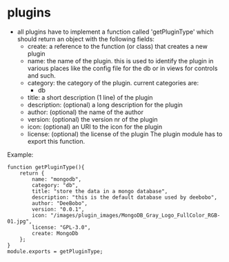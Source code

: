 # plugins

- all plugins have to implement a function called 'getPluginType' which should return an object with the following fields: 
	- create: a reference to the function (or class) that creates a new plugin
	- name: the name of the plugin. this is used to identify the plugin in various places like the config file for the db or in views for controls and such.
	- category: the category of the plugin. current categories are:
		- db
	- title: a short description (1 line) of the plugin
	- description: (optional) a long description for the plugin
	- author: (optional) the name of the author
	- version: (optional) the version nr of the plugin
	- icon: (optional) an URI to the icon for the plugin
	- license: (optional) the license of the plugin
The plugin module has to export this function. 

Example:

```
function getPluginType(){
    return {
        name: "mongodb",
        category: "db",
        title: "store the data in a mongo database",
        description: "this is the default database used by deebobo",
        author: "DeeBobo",
        version: "0.0.1",
        icon: "/images/plugin_images/MongoDB_Gray_Logo_FullColor_RGB-01.jpg",
        license: "GPL-3.0",
		create: MongoDb
    };
}
module.exports = getPluginType;
```   